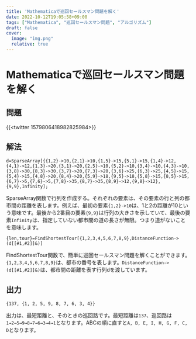 ```yaml
---
title: 'Mathematicaで巡回セールスマン問題を解く'
date: 2022-10-12T19:05:58+09:00
tags: ["Mathematica", "巡回セールスマン問題", "アルゴリズム"]
draft: false
cover:
  image: "img.png"
  relative: true
---
```

# Mathematicaで巡回セールスマン問題を解く

## 問題
{{<twitter 1579806418982825984>}}

## 解法

```
d=SparseArray[{{1,2}->10,{2,1}->10,{1,5}->15,{5,1}->15,{1,4}->12,{4,1}->12,{1,3}->20,{3,1}->20,{2,5}->10,{5,2}->10,{3,4}->10,{4,3}->10,{3,8}->30,{8,3}->30,{3,7}->20,{7,3}->20,{3,6}->25,{6,3}->25,{4,5}->15,{5,4}->15,{4,8}->20,{8,4}->20,{5,9}->18,{9,5}->18,{5,8}->15,{8,5}->15,{6,7}->5,{7,6}->5,{7,8}->35,{8,7}->35,{8,9}->12,{9,8}->12},{9,9},Infinity];
```

SparseArray関数で行列を作成する。それぞれの要素は、その要素の行と列の都市間の距離を表します。例えば、最初の要素`{1,2}->10`は、1と2の距離が10という意味です。最後から2番目の要素`{9,9}`は行列の大きさを示していて、最後の要素`Infinity`は、指定していない都市間の道の長さが無限。つまり道がないことを意味します。

```
{len,tour}=FindShortestTour[{1,2,3,4,5,6,7,8,9},DistanceFunction->(d[[#1,#2]]&)]
```

FindShortestTour関数で、簡単に巡回セールスマン問題を解くことができます。`{1,2,3,4,5,6,7,8,9}`は、都市の番号を表します。`DistanceFunction->(d[[#1,#2]]&)`は、都市間の距離を表す行列dを渡しています。

## 出力

```
{137, {1, 2, 5, 9, 8, 7, 6, 3, 4}}
```

出力は、最短距離と、そのときの巡回路です。最短距離は`137`、巡回路は`1→2→5→9→8→7→6→3→4→1`となります。ABCの順に直すと`A, B, E, I, H, G, F, C, D`となります。